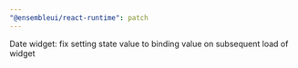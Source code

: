 ```yaml
---
"@ensembleui/react-runtime": patch
---
```


Date widget: fix setting state value to binding value on subsequent load of widget
